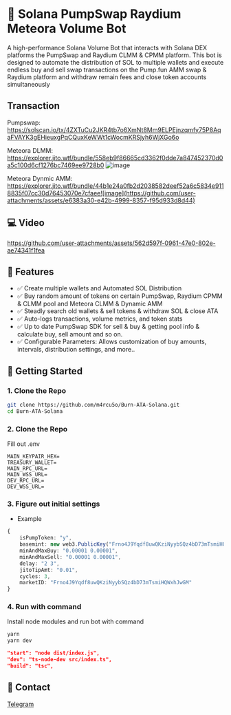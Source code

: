 # 🔄 Solana PumpSwap Raydium Meteora Volume Bot

A high-performance Solana Volume Bot that interacts with Solana DEX platforms the PumpSwap and Raydium CLMM & CPMM platform. This bot is designed to automate the distribution of SOL to multiple wallets and execute endless buy and sell swap transactions on the Pump.fun AMM swap & Raydium platform and withdraw remain fees and close token accounts simultaneously 

## Transaction
Pumpswap: https://solscan.io/tx/4ZXTuCu2JKR4tb7o6XmNt8Mm9ELPEjnzqmfy75P8AqaFVAYK3gEHieuxgPqCQuxKeWWt1cWocmKRSjyh6WjXGo6o

Meteora DLMM: https://explorer.jito.wtf/bundle/558eb9f86665cd3362f0dde7a847452370d0a5c100d6cf1276bc7469ee9728b0 ![image](https://github.com/user-attachments/assets/39b9e1be-743e-4737-8737-7cd162a20bf8)

Meteora Dynmic AMM: https://explorer.jito.wtf/bundle/44b1e24a0fb2d2038582deef52a6c5834e9118835f07cc30d76453070e7cfaee![image](https://github.com/user-attachments/assets/e6383a30-e42b-4999-8357-f95d933d8d44)

## 💻 Video

https://github.com/user-attachments/assets/562d597f-0961-47e0-802e-ae74341f1fea

## 📌 Features

- ✅ Create multiple wallets and Automated SOL Distribution
- ✅ Buy random amount of tokens on certain PumpSwap, Raydium CPMM & CLMM pool and Meteora CLMM & Dynamic AMM 
- ✅ Steadly search old wallets & sell tokens & withdraw SOL & close ATA
- ✅ Auto-logs transactions, volume metrics, and token stats
- ✅ Up to date PumpSwap SDK for sell & buy & getting pool info & calculate buy, sell amount and so on.
- ✅ Configurable Parameters: Allows customization of buy amounts, intervals, distribution settings, and more..

## 🚀 Getting Started

### 1. Clone the Repo

```bash
git clone https://github.com/m4rcu5o/Burn-ATA-Solana.git
cd Burn-ATA-Solana
```
### 2. Clone the Repo
Fill out .env 
```env
MAIN_KEYPAIR_HEX=
TREASURY_WALLET=
MAIN_RPC_URL=
MAIN_WSS_URL=
DEV_RPC_URL=
DEV_WSS_URL=
``` 
### 3. Figure out initial settings

- Example
```typescript
{
    isPumpToken: "y",
    basemint: new web3.PublicKey("Frno4J9Yqdf8uwQKziNyybSQz4bD73mTsmiHQWxhJwGM"),
    minAndMaxBuy: "0.00001 0.00001",
    minAndMaxSell: "0.00001 0.00001",
    delay: "2 3",
    jitoTipAmt: "0.01",
    cycles: 3,
    marketID: "Frno4J9Yqdf8uwQKziNyybSQz4bD73mTsmiHQWxhJwGM"
}
```
### 4. Run with command

Install node modules and run bot with command
```bash
yarn
yarn dev
```

```package.json
"start": "node dist/index.js",
"dev": "ts-node-dev src/index.ts",
"build": "tsc",
```

## 🎫 Contact

[Telegram](https://t.me/stevensprg)
